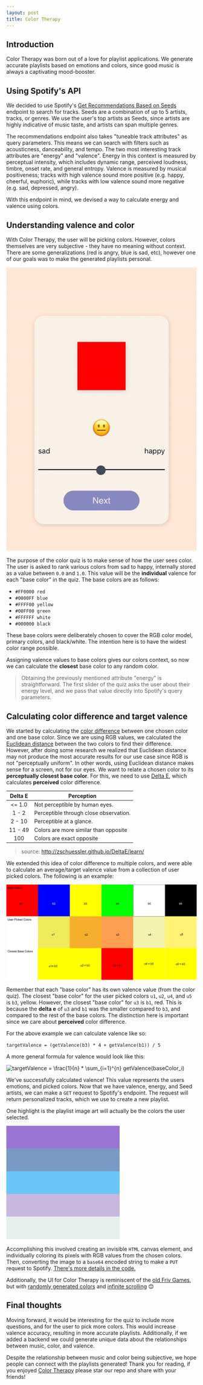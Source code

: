```yaml
---
layout: post
title: Color Therapy
---
```


## Introduction
Color Therapy was born out of a love for playlist applications. We generate accurate playlists based on emotions and colors, since good music is always a captivating mood-booster.

## Using Spotify's API
We decided to use Spotify's [Get Recommendations Based on Seeds](https://developer.spotify.com/documentation/web-api/reference/browse/get-recommendations/) endpoint to search for tracks. Seeds are a combination of up to 5 artists, tracks, or genres. We use the user's top artists as Seeds, since artists are highly indicative of music taste, and artists can span multiple genres. 

The recommendations endpoint also takes "tuneable track attributes" as query parameters. This means we can search with filters such as acousticness, danceability, and tempo. The two most interesting track attributes are "energy" and "valence". Energy in this context is measured by perceptual intensity, which includes dynamic range, perceived loudness, timbre, onset rate, and general entropy. Valence is measured by musical positiveness; tracks with high valence sound more positive (e.g. happy, cheerful, euphoric), while tracks with low valence sound more negative (e.g. sad, depressed, angry).

With this endpoint in mind, we devised a way to calculate energy and valence using colors.

## Understanding valence and color
With Color Therapy, the user will be picking colors. However, colors themselves are very subjective - they have no meaning without context. There are some generalizations (red is angry, blue is sad, etc), however one of our goals was to make the generated playlists personal. 

![quizGif](assets/quizGif.gif)

The purpose of the color quiz is to make sense of how the user sees color. The user is asked to rank various colors from sad to happy, internally stored as a value between `0.0` and `1.0`. This value will be the **individual** valence for each "base color" in the quiz. The base colors are as follows:
- `#FF0000 red` 
- `#0000FF blue` 
- `#FFFF00 yellow` 
- `#00FF00 green`
- `#FFFFFF white`
- `#000000 black`

These base colors were deliberately chosen to cover the RGB color model, primary colors, and black/white. The intention here is to have the widest color range possible. 

Assigning valence values to base colors gives our colors context, so now we can calculate the **closest** base color to any random color.

> Obtaining the previously mentioned attribute "energy" is straightforward. The first slider of the quiz asks the user about their energy level, and we pass that value directly into Spotify's query parameters.


## Calculating color difference and target valence

We started by calculating the [color difference](https://en.wikipedia.org/wiki/Color_difference) between one chosen color and one base color. Since we are using RGB values, we calculated the [Euclidean distance](https://en.wikipedia.org/wiki/Euclidean_distance) between the two colors to find their difference. However, after doing some research we realized that Euclidean distance may not produce the most accurate results for our use case since RGB is not "perceptually uniform". In other words, using Euclidean distance makes sense for a screen, not for our eyes. We want to relate a chosen color to its **perceptually closest base color**. For this, we need to use [Delta E](http://www.colorwiki.com/wiki/Delta_E:_The_Color_Difference), which calculates **perceived** color difference.

| Delta E | Perception                             |
|:-------:|----------------------------------------|
|  <= 1.0 | Not perceptible by human eyes.         |
|  1 - 2  | Perceptible through close observation. |
|  2 - 10 | Perceptible at a glance.               |
| 11 - 49 | Colors are more similar than opposite  |
| 100     | Colors are exact opposite              |

> source: http://zschuessler.github.io/DeltaE/learn/

We extended this idea of color difference to multiple colors, and were able to calculate an average/target valence value from a collection of user picked colors. The following is an example:

![valenceExample](assets/valenceExample.png)

Remember that each "base color" has its own valence value (from the color quiz). The closest "base color" for the user picked colors `u1`, `u2`, `u4`, and `u5` is `b3`, yellow. However, the closest "base color" for `u3` is `b1`, red. This is because the **delta e** of `u3` and `b1` was the smaller compared to `b3`, and compared to the rest of the base colors. The distinction here is important since we care about **perceived** color difference.

For the above example we can calculate valence like so:

```
targetValence = (getValence(b3) * 4 + getValence(b1)) / 5
```

A more general formula for valence would look like this:

![targetValence = \frac{1}{n} * \sum_{i=1}^{n} getValence(baseColor_i)](https://render.githubusercontent.com/render/math?math=targetValence%20%3D%20%5Cfrac%7B1%7D%7Bn%7D%20*%20%5Csum_%7Bi%3D1%7D%5E%7Bn%7D%20getValence(baseColor_i))


We've successfully calculated valence! This value represents the users emotions, and picked colors. Now that we have valence, energy, and Seed artists, we can make a `GET` request to Spotify's endpoint. The request will return personalized tracks, which we use to create a new playlist.

One highlight is the playlist image art will actually be the colors the user selected.

![playlistImg](assets/playlistImg.jpeg)

Accomplishing this involved creating an invisible `HTML` canvas element, and individually coloring its pixels with RGB values from the chosen colors. Then, converting the image to a `base64` encoded string to make a `PUT` request to Spotify. [There's more details in the code.](https://github.com/kabirvirji/colortherapy/blob/master/src/components/ColorPicker/ColorPicker.js#L81)

Additionally, the UI for Color Therapy is reminiscent of the [old Friv Games](https://github.com/kabirvirji/colortherapy/blob/master/src/images/oldfriv.png), but with [randomly generated colors](https://github.com/kabirvirji/colortherapy/blob/master/src/components/ColorPicker/ColorPicker.js#L31) and [infinite scrolling](https://github.com/kabirvirji/colortherapy/blob/master/src/components/ColorPicker/ColorPicker.js#L69) 😊

## Final thoughts

Moving forward, it would be interesting for the quiz to include more questions, and for the user to pick more colors. This would increase valence accuracy, resulting in more accurate playlists. Additionally, if we added a backend we could generate unique data about the relationships between music, color, and valence.

Despite the relationship between music and color being subjective, we hope people can connect with the playlists generated! Thank you for reading, if you enjoyed [Color Therapy](https://colortherapy.io/) please star our repo and share with your friends!

 
